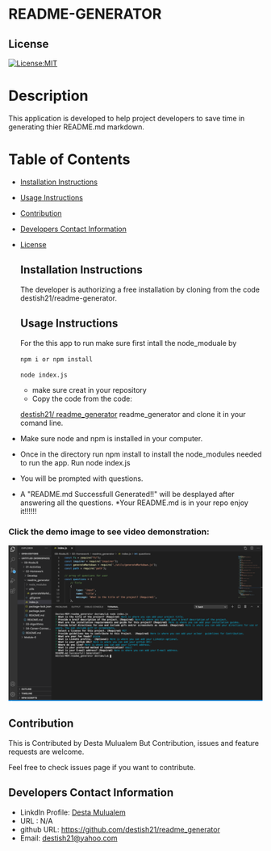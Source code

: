 
# README-GENERATOR
 ## License
   [![License:MIT](https://img.shields.io/badge/License-MIT-yellow.svg)](https://opensource.org/licenses/MIT)

  # Description
  This application is developed to help project developers to save time in generating thier README.md markdown.
  # Table of Contents
  * [Installation Instructions](#installation-instructions)
  
  * [Usage Instructions](#usage-instructions)
  
  * [Contribution](#Contribution)
  
  * [Developers Contact Information](#Developers-Contact-Information)
  
  
* [License](#license)

  ## Installation Instructions

  The developer is authorizing a free installation by cloning from the code destish21/readme-generator.
  
  ## Usage Instructions
   For the this app to run make sure first 
   intall the node_moduale by

   `npm i or npm install`

   `node index.js`
   * make sure creat in your repository 
   * Copy the code from the code: 
   
   [destish21/
readme_generator](https://github.com/destish21/) 
   readme_generator and clone it in your comand line.
* Make sure node and npm is installed in your computer.
* Once in the directory run npm install to install the node_modules needed to run the app.
Run node index.js
* You will be prompted with questions.
* A "README.md Successfull Generated!!" will be desplayed after answering all the questions.
*Your README.md is in your repo enjoy it!!!!!!

### Click the demo image to see video demonstration:
  <!-- ![name1](./utils/readme1.png) -->
 <!-- ### Click demo vidoe -->

   [![Watch the video](./utils/readme1.png)](https://drive.google.com/file/d/1egRzPL_-yFOpIWPq_GqyG78cYpzYN6EQ/view?usp=sharing)
  
  ## Contribution
  This is Contributed by Desta Mulualem
  But Contribution, issues and feature requests are welcome.

  Feel free to check issues page if you want to contribute.
  ## Developers Contact Information
   * LinkdIn Profile: [Desta Mulualem](https://www.linkedin.com/in/desta-mulualem-6718b1203/)
   * URL : N/A
   * github URL: https://github.com/destish21/readme_generator
   * Email: destish21@yahoo.com
   

